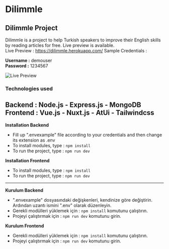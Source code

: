 # Dilimmle
Dilimmle Project
---
Dilimmle is a project to help Turkish speakers to improve their English skills by reading articles for free. Live preview is available.  
Live Preview : https://dilimmle.herokuapp.com/
Sample Credentials :

**Username :** demouser  
**Password :** 1234567

![Live Preview](https://i.hizliresim.com/3L3X0Z.gif)
### Technologies used

**Backend :** Node.js - Express.js - MongoDB  
**Frontend :** Vue.js - Nuxt.js - AtUi - Tailwindcss
---
**Installation Backend**
- Fill up ".envexample" file according to your credentials and then change its extension as .env
- To install modules, type : ```npm install ```
- To run the project, type : ```npm run dev```

**Installation Frontend**
- To install modules, type : ```npm install ```
- To run the project, type : ```npm run dev```

---
**Kurulum Backend**
- ".envexample" dosyasındaki değişkenleri, kendinize göre değiştirin. Ardından uzantı ismini ".env" olarak düzenleyin.
- Gerekli modülleri yüklemek için : ```npm install``` komutunu çalıştırın.
- Projeyi çalıştırmak için : ```npm run dev``` komutunu girin.

**Kurulum Frontend**
- Gerekli modülleri yüklemek için : ```npm install``` komutunu çalıştırın.
- Projeyi çalıştırmak için : ```npm run dev``` komutunu girin.
